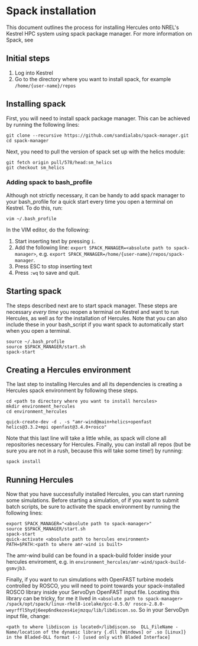 # Spack installation
This document outlines the process for installing Hercules onto NREL's Kestrel HPC system using spack package manager. For more information on Spack, see [](https://spack.io/)

## Initial steps
1. Log into Kestrel
2. Go to the directory where you want to install spack, for example `/home/{user-name}/repos`

## Installing spack
First, you will need to install spack package manager. This can be achieved by running the following lines:

```
git clone --recursive https://github.com/sandialabs/spack-manager.git
cd spack-manager
```

Next, you need to pull the version of spack set up with the helics module:

```
git fetch origin pull/578/head:sm_helics
git checkout sm_helics
```

### Adding spack to bash_profile
Although not strictly necessary, it can be handy to add spack manager to your bash_profile for a quick start every time you open a terminal on Kestrel. To do this, run:

```
vim ~/.bash_profile
```

In the VIM editor, do the following:
1. Start inserting text by pressing `i`.
2. Add the following line: `export SPACK_MANAGER=<absolute path to spack-manager>`, e.g. `export SPACK_MANAGER=/home/{user-name}/repos/spack-manager`.
3. Press ESC to stop inserting text
4. Press `:wq` to save and quit.

## Starting spack
The steps described next are to start spack manager. These steps are necessary _every time_ you reopen a terminal on Kestrel and want to run Hercules, as well as for the installation of Hercules. Note that you can also include these in your bash_script if you want spack to automatically start when you open a terminal.

```
source ~/.bash_profile
source $SPACK_MANAGER/start.sh
spack-start
```

## Creating a Hercules environment
The last step to installing Hercules and all its dependencies is creating a Hercules spack environment by following these steps.

```
cd <path to directory where you want to install hercules>
mkdir environment_hercules
cd environment_hercules

quick-create-dev -d . -s "amr-wind@main+helics+openfast helics@3.3.2+mpi openfast@3.4.0+rosco"
```

Note that this last line will take a little while, as spack will clone all repositories necessary for Hercules. Finally, you can install all repos (but be sure you are not in a rush, because this will take some time!) by running:

```
spack install
```

## Running Hercules
Now that you have successfully installed Hercules, you can start running some simulations. Before starting a simulation, of if you want to submit batch scripts, be sure to activate the spack environment by running the following lines:

```
export SPACK_MANAGER="<absolute path to spack-manager>"
source $SPACK_MANAGER/start.sh
spack-start
quick-activate <absolute path to hercules environment>
PATH=$PATH:<path to where amr-wind is built>
```

The amr-wind build can be found in a spack-build folder inside your hercules enviroment, e.g. in `environment_hercules/amr-wind/spack-build-gsmvjb3`.

Finally, if you want to run simulations with OpenFAST turbine models controlled by ROSCO, you will need to point towards your spack-installed ROSCO library inside your ServoDyn OpenFAST input file. Locating this library can be tricky, for me it lived in `<absolute path to spack-manager> /spack/opt/spack/linux-rhel8-icelake/gcc-8.5.0/ rosco-2.8.0-weyrffl5hydj6eep6ndkezes4iejmzqu/lib/libdiscon.so`. So in your ServoDyn input file, change:

```
<path to where libdiscon is located>/libdiscon.so  DLL_FileName - Name/location of the dynamic library {.dll [Windows] or .so [Linux]} in the Bladed-DLL format (-) [used only with Bladed Interface]
```
